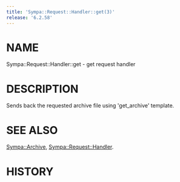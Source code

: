 ```yaml
---
title: 'Sympa::Request::Handler::get(3)'
release: '6.2.58'
---
```


# NAME

Sympa::Request::Handler::get - get request handler

# DESCRIPTION

Sends back the requested archive file using 'get\_archive' template.

# SEE ALSO

[Sympa::Archive](./Sympa-Archive.3.md), [Sympa::Request::Handler](./Sympa-Request-Handler.3.md).

# HISTORY
